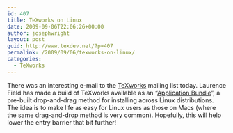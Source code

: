 ```yaml
---
id: 407
title: TeXworks on Linux
date: 2009-09-06T22:06:26+00:00
author: josephwright
layout: post
guid: http://www.texdev.net/?p=407
permalink: /2009/09/06/texworks-on-linux/
categories:
  - TeXworks
---
```

There was an interesting e-mail to the [TeXworks](http://www.texworks.org) mailing list today. Laurence Field has made a build of TeXworks available as an “[Application Bundle](http://www.appbundles.org)”, a pre-built drop-and-drag method for installing across Linux distributions. The idea is to make life as easy for Linux users as those on Macs (where the same drag-and-drop method is very common). Hopefully, this will help lower the entry barrier that bit further!
